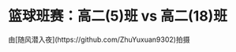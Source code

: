 # 篮球班赛：高二(5)班 vs 高二(18)班
<BilibiliVideo bvid="BV1r2dhYMEu1" />
由[随风潜入夜](https://github.com/ZhuYuxuan9302)拍摄